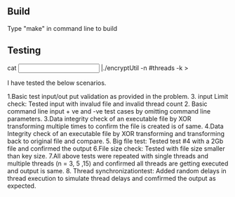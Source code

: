 Build
------

Type "make" in command line to build 

Testing
-------
cat <input file> |./encryptUtil -n #threads -k <keyfile> ><output file>

I have tested the below scenarios.

1.Basic test input/out put validation as provided in the problem.
3. input Limit check: Tested input with invalud file and invalid thread count
2. Basic command line input + ve and -ve test cases by omitting command line parameters.
3.Data integrity check of an executable file by XOR transforming multiple times to confirm the file is created is of same.
4.Data Integrity check of an executable file by XOR transforming and transforming back to original file and compare.
5. Big file test: Tested test #4 with a 2Gb file and confirmed the output 
6.File size check: Tested with file size smaller than key size.
7.All above tests were repeated with single threads and multiple threads (n = 3, 5 ,15) and confirmed all threads are getting executed and output is same.
8. Thread synchronizationtest: Added random delays in thread execution to simulate thread delays and comfirmed the output as expected.

